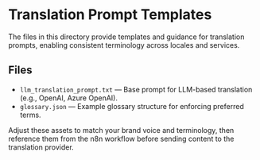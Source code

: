 # Translation Prompt Templates

The files in this directory provide templates and guidance for translation prompts, enabling consistent terminology across locales and services.

## Files

- `llm_translation_prompt.txt` — Base prompt for LLM-based translation (e.g., OpenAI, Azure OpenAI).
- `glossary.json` — Example glossary structure for enforcing preferred terms.

Adjust these assets to match your brand voice and terminology, then reference them from the n8n workflow before sending content to the translation provider.
